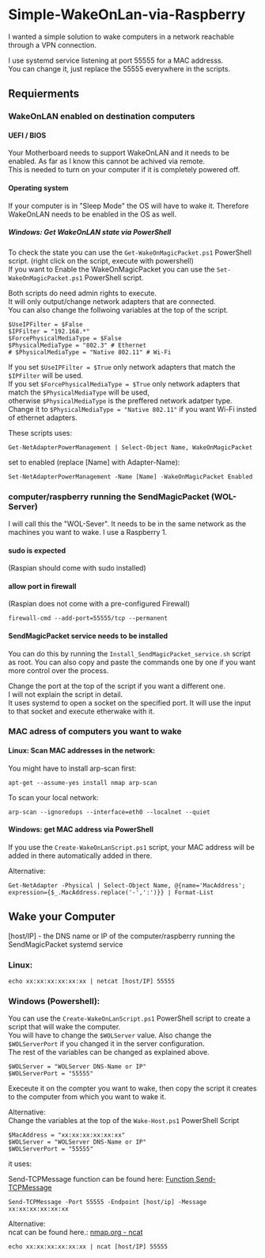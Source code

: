 # Simple-WakeOnLan-via-Raspberry

I wanted a simple solution to wake computers in a network reachable through a VPN connection.  

I use systemd service listening at port 55555 for a MAC addresss.  
You can change it, just replace the 55555 everywhere in the scripts.

## Requierments
### WakeOnLAN enabled on destination computers
#### UEFI / BIOS
Your Motherboard needs to support WakeOnLAN and it needs to be enabled. As far as I know this cannot be achived via remote.  
This is needed to turn on your computer if it is completely powered off.  

#### Operating system
If your computer is in "Sleep Mode" the OS will have to wake it.
Therefore WakeOnLAN needs to be enabled in the OS as well.  
##### Windows: Get WakeOnLAN state via PowerShell
To check the state you can use the `Get-WakeOnMagicPacket.ps1` PowerShell script. (right click on the script, execute with powershell)  
If you want to Enable the WakeOnMagicPacket you can use the `Set-WakeOnMagicPacket.ps1` PowerShell script.

Both scripts do need admin rights to execute.  
It will only output/change network adapters that are connected.   
You can also change the follwoing variables at the top of the script.

    $UseIPFilter = $False  
    $IPFilter = "192.168.*"  
    $ForcePhysicalMediaType = $False  
    $PhysicalMediaType = "802.3" # Ethernet  
    # $PhysicalMediaType = "Native 802.11" # Wi-Fi  
If you set `$UseIPFilter = $True` only network adapters that match the `$IPFilter` will be used.  
If you set `$ForcePhysicalMediaType = $True` only network adapters that match the `$PhysicalMediaType` will be used,  
otherwise `$PhysicalMediaType` is the preffered network adatper type.  
Change it to `$PhysicalMediaType = "Native 802.11"` if you want Wi-Fi insted of ethernet adapters. 

These scripts uses: 

    Get-NetAdapterPowerManagement | Select-Object Name, WakeOnMagicPacket 

set to enabled (replace [Name] with Adapter-Name):
  
    Set-NetAdapterPowerManagement -Name [Name] -WakeOnMagicPacket Enabled

### computer/raspberry running the SendMagicPacket (WOL-Server)
I will call this the "WOL-Sever". It needs to be in the same network as the machines you want to wake.
I use a Raspberry 1.

#### sudo is expected
(Raspian should come with sudo installed)

#### allow port in firewall 
(Raspian does not come with a pre-configured Firewall)

    firewall-cmd --add-port=55555/tcp --permanent
#### SendMagicPacket service needs to be installed
You can do this by running the `Install_SendMagicPacket_service.sh` script as root.
You can also copy and paste the commands one by one if you want more control over the process.

Change the port at the top of the script if you want a different one.  
I will not explain the script in detail.  
It uses systemd to open a socket on the specified port. It will use the input to that socket and execute etherwake with it.

### MAC adress of computers you want to wake
#### Linux: Scan MAC addresses in the network:
You might have to install arp-scan first:

	apt-get --assume-yes install nmap arp-scan  

To scan your local network:

    arp-scan --ignoredups --interface=eth0 --localnet --quiet
#### Windows: get MAC address via PowerShell
If you use the `Create-WakeOnLanScript.ps1` script, your MAC address will be added in there automatically added in there.

Alternative:

    Get-NetAdapter -Physical | Select-Object Name, @{name='MacAddress'; expression={$_.MacAddress.replace('-',':')}} | Format-List

## Wake your Computer
[host/IP] - the DNS name or IP of the computer/raspberry running the SendMagicPacket systemd service

### Linux:

    echo xx:xx:xx:xx:xx:xx | netcat [host/IP] 55555  

### Windows (Powershell):
You can use the `Create-WakeOnLanScript.ps1` PowerShell script to create a script that will wake the computer.  
You will have to change the `$WOLServer` value. Also change the `$WOLServerPort` if you changed it in the server configuration.  
The rest of the variables can be changed as explained above. 

    $WOLServer = "WOLServer DNS-Name or IP"  
    $WOLServerPort = "55555"  

Execeute it on the compter you want to wake, then copy the script it creates to the computer from which you want to wake it.

Alternative:  
Change the variables at the top of the `Wake-Host.ps1` PowerShell Script

    $MacAddress = "xx:xx:xx:xx:xx:xx"
    $WOLServer = "WOLServer DNS-Name or IP"
    $WOLServerPort = "55555"



it uses:

Send-TCPMessage function can be found here: [Function Send-TCPMessage](https://www.programming-books.io/essential/powershell/tcp-sender-6fa1df87741041cb89d7e2c1fecc95b2)

    Send-TCPMessage -Port 55555 -Endpoint [host/ip] -Message xx:xx:xx:xx:xx:xx

Alternative:  
ncat can be found here.: [nmap.org - ncat](https://nmap.org/ncat/)

    echo xx:xx:xx:xx:xx:xx | ncat [host/IP] 55555  
